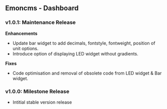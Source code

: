 ## Emoncms - Dashboard

### v1.0.1: Maintenance Release

**Enhancements**

 - Update bar widget to add decimals, fontstyle, fontweight, position of unit options.
 - Introduce option of displaying LED widget without gradients.

**Fixes**

 - Code optimisation and removal of obsolete code from LED widget & Bar widget.
 
### v1.0.0: Milestone Release

- Intitial stable version release
